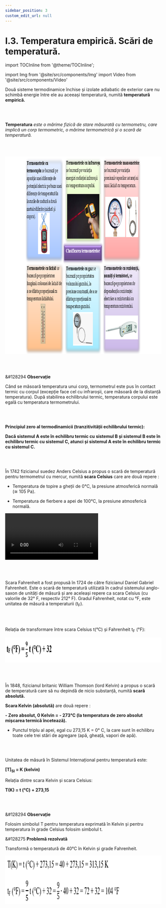 ```yaml
---
sidebar_position: 3
custom_edit_url: null
---
```


# I.3. Temperatura empirică. Scări de temperatură.



import TOCInline from '@theme/TOCInline';

<TOCInline toc={toc} />


import Img from '@site/src/components/Img'
import Video from '@site/src/components/Video'





<div class="alert alert--primary" role="alert">

Două sisteme termodinamice închise și izolate adiabatic de exterior care nu schimbă energie între ele au aceeași temperatură, numită **temperatură empirică.**

</div>

<br></br>

<div class="alert alert--primary" role="alert">

**Temperatura** _este o mărime fizică de stare măsurată cu termometru, care implică un corp termometric, o mărime termometrică și o scară de temperatură._ 


</div>


<br></br>

<div class="alert alert--primary" role="alert">



<Img className="img-responsive4" src="fizica/clasa10/capitolul1/I-3-temperatura-empirica-scari-de-temperatura-poza1-clasificarea-termometrelor.png" width="1000" height="636" lazy={false} />



</div>





<br></br>


<div class="alert alert--secondary" role="alert">

&#128294 **Observație**

Când se măsoară temperatura unui corp, termometrul este pus în contact termic cu corpul (excepție face cel cu infraroșii, care măsoară de la distanță temperatura). După stabilirea echilibrului termic, temperatura corpului este egală cu temperatura termometrului.


</div>





<br></br>

<div class="alert alert--primary" role="alert">

**Principiul zero al termodinamicii (tranzitivității echilibrului termic):**

**Dacă sistemul A este în echilibru termic cu sistemul B și sistemul B este în echilibru termic cu sistemul C, atunci și sistemul A este în echilibru termic cu sistemul C.**



</div>


<br></br>

<div class="alert alert--primary" role="alert">

În 1742 fizicianul suedez Anders Celsius a propus o scară de temperatură pentru termometrul cu mercur, numită **scara Celsius** care are două repere :

- Temperatura de topire a gheții de 0°C, la presiune atmosferică normală (≅ 105 Pa).

- Temperatura de fierbere a apei de 100°C, la presiune atmosferică normală.



<Video src="https://www.youtube.com/embed/Ng2i9Plmi-8"  />



</div>


<br></br>


<div class="alert alert--primary" role="alert">

Scara Fahrenheit a fost propusă în 1724 de către fizicianul Daniel Gabriel Fahrenheit. Este o scară de temperatură utilizată în cadrul sistemului anglo-saxon de unități de măsură și are aceleași repere ca scara Celsius (cu valorile de 32° F, respectiv 212° F). Gradul Fahrenheit, notat cu °F, este unitatea de măsură a temperaturii (t<sub>F</sub>). 


</div>

<br></br>

<div class="alert alert--primary" role="alert">

Relația de transformare între scara Celsius t(°C) și Fahrenheit t<sub>F</sub> (°F):


<Img className="img-responsive4" src="fizica/clasa10/capitolul1/I-3-temperatura-empirica-scari-de-temperatura-poza2-relatia-de-transformare-intre-scara-celsius-si-fahrenheit.png" width="1000" height="81" />



</div>


<br></br>


<div class="alert alert--primary" role="alert">


În 1848, fizicianul britanic William Thomson (lord Kelvin) a propus o scară de temperatură care să nu depindă de nicio substanță, numită **scară absolută.**

**Scara Kelvin (absolută)** are două repere :

**- Zero absolut, 0 Kelvin = - 273°C (la temperatura de zero absolut mișcarea termică încetează).** 

- Punctul triplu al apei, egal cu 273,15 K = 0° C, la care sunt în echilibru toate cele trei stări de agregare (apă, gheață, vapori de apă). 


</div>



<br></br>


<div class="alert alert--primary" role="alert">

Unitatea de măsură în Sistemul Internațional pentru temperatură este:

**[T]<sub>SI</sub> = K (kelvin)**

Relația dintre scara Kelvin și scara Celsius:

**T(K) = t (°C) + 273,15**


</div>


<br></br>


<div class="alert alert--secondary" role="alert">

&#128294 **Observație**


Folosim simbolul T pentru temperatura exprimată în Kelvin și pentru temperatura în grade Celsius folosim simbolul t.



</div>




<div class="alert alert--warning" role="alert">

&#128275 **Problemă rezolvată**

Transformă o temperatură de 40°C în Kelvin și grade Fahrenheit.



<Img className="img-responsive4" src="fizica/clasa10/capitolul1/I-3-temperatura-empirica-scari-de-temperatura-poza3-problema-rezolvata-transformare-de-temperatura.png" width="1000" height="157" />



</div>

